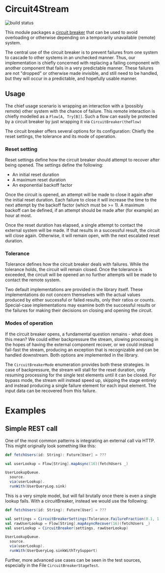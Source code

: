 # Circuit4Stream

![build status](https://travis-ci.org/Norwae/circuit4stream.svg?branch=master)

This module packages a [circuit breaker](https://microservices.io/patterns/reliability/circuit-breaker.html) that can 
be used to avoid overloading or otherwise depending on a temporarily unavailable (remote) system.

The central use of the circuit breaker is to prevent failures from one system to
cascade to other systems in an unchecked manner. Thus, our implementation is chiefly 
concerned with replacing a failing component with another component that fails in a very
predictable manner. These failures are not "dropped" or otherwise made invisible, and still need
to be handled, but they will occur in a predictable, and hopefully usable manner.

## Usage

The chief usage scenario is wrapping an interaction with a (possibly remote) other system with the chance
of failure. This remote interaction is chiefly modelled as a `Flow[A, Try[B]]`. Such a flow 
can easily be protected by a circuit breaker by just wrapping it via `CircuitBreaker(theFlow)`

The circuit breaker offers several options for its configuration: Chiefly the reset settings, the
tolerance and its mode of operation.

### Reset setting

Reset settings define how the circuit breaker should attempt to recover after being opened. The 
settings define the following:

* An initial reset duration
* A maximum reset duration
* An exponential backoff factor

Once the circuit is opened, an attempt will be made to close it again after the initial
reset duration. Each failure to close it will increase the time to the next attempt by
the backoff factor (which must be >= 1). A maximum backoff can be defined, if an attempt 
should be made after (for example) an hour at most.

Once the reset duration has elapsed, a single attempt to contact the external system will 
be made. If that results in a successful result, the circuit will close again. Otherwise, it
will remain open, with the next escalated reset duration.

### Tolerance

Tolerance defines how the circuit breaker deals with failures. While the tolerance holds, the
circuit will remain closed. Once the tolerance is exceeded, the circuit will be opened an
no further attempts will be made to contact the remote system.

Two default implementations are provided in the library itself. These implementations
do not concern themselves with the actual values produced by either successful or failed
results, only their ratios or counts. Special-case implementations may examine both the 
successful results or the failures for making their decisions on closing and opening
the circuit.

### Modes of operation

If the circuit breaker opens, a fundamental question remains - what does this mean? We
could either backpressure the stream, slowing processing in the hopes of having the external
component recover, or we could instead fail-fast the stream, producing an exception that
is recognizable and can be handled downstream. Both options are implemented in the library.

The `CircuitBreakerMode` enumeration provides both these strategies. In case of backpressure, the
stream will stall for the reset duration, only resuming processing for the single test elements 
until it can be closed. For bypass mode, the stream will instead speed up, skipping the
stage entirely and instead producing a single failure element for each input element. The input
data can be recovered from this failure.

# Examples

## Simple REST call 

One of the most common patterns is integrating an external call via HTTP. This might originally look something
like this:
````scala
def fetchUsers(id: String): Future[User] = ???

val userLookup = Flow[String].mapAsync(16)(fetchUsers _)

UserLookupQueue.
  source.
  via(userLookup).
  runWith(UserQueryLog.sink)
````

This is a very simple model, but will fail brutally once there is
even a single lookup fails. With a circuitBreaker, instead we would use the
following:

````scala
def fetchUsers(id: String): Future[User] = ???

val settings = CircuitBreakerSettings(Tolerance.FailureFraction(0.1, 1.minute), ResetSettings(.5.seconds))
val rawUserLookup = Flow[String].mapAsyncRecover(16)(fetchUsers _)
val userLookup = CircuitBreaker(settings, rawUserLookup)

UserLookupQueue.
  source.
  via(userLookup).
  runWith(UserQueryLog.sinkWithTrySupport)
````

Further, more advanced use cases can be seen in the test sources, especially in the 
File `CircuitBreakerStageTest`.